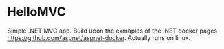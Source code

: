 # HelloMVC
Simple .NET MVC app. Build upon the exmaples of the .NET docker pages https://github.com/aspnet/aspnet-docker. Actually runs on linux.
